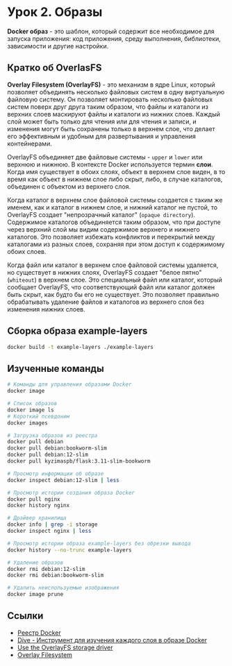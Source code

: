 # Урок 2. Образы

**Docker образ** - это шаблон, который содержит все необходимое для запуска приложения: код приложения, среду выполнения, библиотеки, зависимости и другие настройки.

## Кратко об OverlasFS

**Overlay Filesystem (OverlayFS)** - это механизм в ядре Linux, который позволяет объединять несколько файловых систем в одну виртуальную файловую систему. Он позволяет монтировать несколько файловых систем поверх друг друга таким образом, что файлы и каталоги из верхних слоев маскируют файлы и каталоги из нижних слоев. Каждый слой может быть только для чтения или для чтения и записи, и изменения могут быть сохранены только в верхнем слое, что делает его эффективным и удобным для развертывания и управления контейнерами.

OverlayFS объединяет две файловые системы - `upper` и `lower` или верхнюю и нижнюю. В контексте Docker используется термин **слои**. Когда имя существует в обоих слоях, объект в верхнем слое виден, в то время как объект в нижнем слое либо скрыт, либо, в случае каталогов, объединен с объектом из верхнего слоя.

Когда каталог в верхнем слое файловой системы создается с таким же именем, как и каталог в нижнем слое, и нижний каталог не пустой, то OverlayFS создает "непрозрачный каталог" (`opaque directory`). Содержимое каталогов объединяется таким образом, что при доступе через верхний слой мы видим содержимое верхнего и нижнего каталогов. Это позволяет избежать конфликтов и перекрытий между каталогами из разных слоев, сохраняя при этом доступ к содержимому обоих слоев.

Когда файл или каталог в верхнем слое файловой системы удаляется, но существует в нижних слоях, OverlayFS создает "белое пятно" (`whiteout`) в верхнем слое. Это специальный файл или каталог, который сообщает OverlayFS, что соответствующий файл или каталог должен быть скрыт, как будто бы его не существует. Это позволяет правильно обрабатывать удаление файлов и каталогов из верхнего слоя без изменения нижних слоев.

## Сборка образа example-layers

```bash
docker build -t example-layers ./example-layers
```

## Изученные команды

```bash
# Команды для управления образами Docker
docker image

# Список образов
docker image ls
# Короткий псевдоним
docker images

# Загрузка образов из реестра
docker pull debian
docker pull debian:bookworm-slim
docker pull debian:12-slim
docker pull kyzimaspb/flask:3.11-slim-bookworm

# Просмотр информации об образе
docker inspect debian:12-slim | less

# Просмотр истории создания образа Docker
docker pull nginx
docker history nginx

# Драйвер хранилища
docker info | grep -i storage
docker inspect nginx | less

# Просмотр истории образа example-layers без обрезки вывода
docker history --no-trunc example-layers

# Удаление образов
docker rmi debian:12-slim
docker rmi debian:bookworm-slim

# Удалить неиспользуемые изображения
docker image prune
```

## Ссылки

* [Реестр Docker](https://hub.docker.com/)
* [Dive - Инструмент для изучения каждого слоя в образе Docker](https://github.com/wagoodman/dive)
* [Use the OverlayFS storage driver](https://docs.docker.com/storage/storagedriver/overlayfs-driver/)
* [Overlay Filesystem](https://www.kernel.org/doc/html/latest/filesystems/overlayfs.html)
